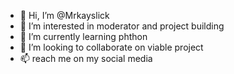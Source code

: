- 👋 Hi, I’m @Mrkayslick
- 👀 I’m interested in moderator and project building
- 🌱 I’m currently learning phthon
- 💞️ I’m looking to collaborate on viable project
- 📫 reach me on my social media 

<!---
Mrkayslick/Mrkayslick is a ✨ special ✨ repository because its `README.md` (this file) appears on your GitHub profile.
You can click the Preview link to take a look at your changes.
--->
